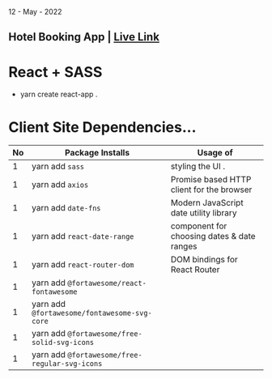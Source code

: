 12 - May - 2022

## Hotel Booking App | [Live Link](www)

# React + SASS 

* yarn create react-app .



# Client Site Dependencies...
|No| Package Installs     | Usage of                                          |
|--|----------------------|---------------------------------------------------|
| 1| yarn add `sass`      | styling the UI .                                  |
| 1| yarn add `axios`     | Promise based HTTP client for the browser         |
| 1| yarn add `date-fns`  | Modern JavaScript date utility library            |
| 1| yarn add `react-date-range`  | component for choosing dates & date ranges|
| 1| yarn add `react-router-dom`  | DOM bindings for React Router             |
| 1| yarn add `@fortawesome/react-fontawesome`      | |
| 1| yarn add `@fortawesome/fontawesome-svg-core`   | |
| 1| yarn add `@fortawesome/free-solid-svg-icons`   | |
| 1| yarn add `@fortawesome/free-regular-svg-icons` | |
